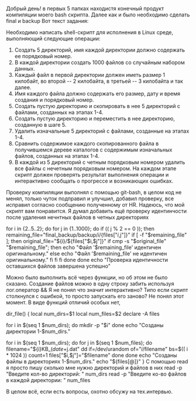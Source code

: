 Добрый день! в первых 5 папках находистя конечный продукт компиляции моего bash скрипта. 
Далее как и было необходимо сделать final и backup
Вот текст задания:

Необходимо написать shell-скрипт для исполнения в Linux среде, выполняющий следующие
операции:
1. Создать 5 директорий, имя каждой директории должно содержать ее порядковый номер.
2. В каждой директории создать 1000 файлов со случайным набором данных.
3. Каждый файл в первой директории должен иметь размер 1 килобайт, во второй -- 2
килобайта, в третьей -- 3 килобайта и так далее.
4. Имя каждого файла должно содержать его размер, дату и время создания и порядковый
номер.
5. Создать пустую директорию и скопировать в нее 5 директорий с файлами, созданных на
этапах 1-4.
6. Создать пустую директорию и переместить в нее директорию, созданную в шаге 5.
7. Удалить изначальные 5 директорий с файлами, созданные на этапах 1-4.
8. Сравнить содержимое каждого скопированного файла в получившемся дереве каталогов с
содержимым изначальных файлов, созданных на этапах 1-4.
9. В каждой из 5 директорий с четным порядковым номером удалить все файлы с нечетным
порядковым номером.
На каждом этапе скрипт должен проверять результат выполнения операции и интерактивно сообщать
о прогрессе и возникающих ошибках.

Проверку компиляции выполнял с помощью git-bash, в целом код не менял, только чуток подправил и улучшил, добавил проверку, все исправил согласно сообщению полученному от HR. 
Надеюсь, что мой скрипт вам понравится.
Я думал добавить ещё проверку идентинчости после удаления нечнтных файлов в четных директориях



for i in {2..5..2}; do
  for j in {1..1000}; do
    if (( j % 2 == 0 )); then
      remaining_file="final_backup/backup/$i/${files["$i,$j"]}"
      if [ -f "$remaining_file" ]; then
        original_file="${i}/${files["$i,$j"]}"
        if cmp -s "$original_file" "$remaining_file"; then
          echo "Файл '$remaining_file' идентичен оригинальному."
        else
          echo "Файл '$remaining_file' не идентичен оригинальному."
        fi
      fi
    fi
  done
done
echo "Проверка идентичности оставшихся файлов завершена успешно"

Можно было выполнить всё через функции, но об этом не было сказано. Создание файлов можно в одну строку забить используя лог.оператор &&
Я не понял что значит интерактивно? Типо если скрипт столкнулся с ошибкой, то просто запускать его заново? Не понял этот момент. В виде функций отличий особых нет, 


dir_file() {
  local num_dirs=\$1
  local num_files=\$2
  declare -A files

  for i in $(seq 1 $num_dirs); do
    mkdir -p "$i"
  done
  echo "Созданы директории 1-$num_dirs."

  for i in $(seq 1 $num_dirs); 
  do
    for j in $(seq 1 $num_files); 
    do
      filename="${i}KB_$(date +%Y-%m-%d_%H-%M-%S)_$j.dat"
      dd if=/dev/urandom of="$i/$filename" bs=$(( i * 1024 )) count=1
      files["$i,$j"]="$filename"
    done
  done
  echo "Созданы файлы в директориях 1-$num_dirs."
  echo "${files[@]}"
}
С помощью read я просто пишу сколько мне нужно директорий и файлов в них
read -p "Введите кол-во директорий: " num_dirs
read -p "Введите ко-во файлов в каждой директории: " num_files

В целом всё, если есть вопросы, охотно обсужу на тех.интервью.